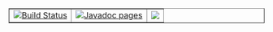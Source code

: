 <table width="100%" border="1">
  <tr width="100%">
    <td>
      <a href='https://semaphoreci.com/hiebra/site-test'>
        <img src='https://semaphoreci.com/api/v1/hiebra/site-test/branches/master/badge.svg' alt='Build Status'>
      </a>
    </td>
    <td align="right">
      <a href='http://softalks.github.io/site-test/apidocs/index.html'> 
        <img src='http://www.konakart.com/wp-content/uploads/2014/11/javadoc.png' alt='Javadoc pages'>
      </a>
    </td>
    <td align="right">
      <a href='http://softalks.github.io/site-test'> 
        <img src='https://maven.apache.org/images/maven-logo-black-on-white.png'>
      </a>
    </td>
  </tr>
</table>
